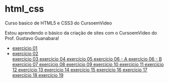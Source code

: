  # html_css
 Curso basico de HTML5 e CSS3 do CursoemVideo

 Estou aprendendo o básico da criação de sites com o CursoemVideo do Prof. Gustavo Guanabara!

 <ul>
     <li><a href="https://michelsouza-tech.github.io/html_css/md01/exercicios/ex01/index.html"> exercício 01</li>
     <li><a href="https://michelsouza-tech.github.io/html_css/md01/exercicios/ex02/index.html"> exercício 02</li>
     <a href="https://michelsouza-tech.github.io/html_css/md01/exercicios/ex03/index.html"> exercício 03
     <a href="https://michelsouza-tech.github.io/html_css/md01/exercicios/ex04/index.html"> exercício 04
     <a href="https://michelsouza-tech.github.io/html_css/md01/exercicios/ex05/index.html"> exercício 05
     <a href="https://michelsouza-tech.github.io/html_css/md01/exercicios/ex06/html4.html"> exercício 06 - A
     <a href="https://michelsouza-tech.github.io/html_css/md01/exercicios/ex06/html5.html"> exercício 06 - B
     <a href="https://michelsouza-tech.github.io/html_css/md01/exercicios/ex07/index.html"> exercício 07
     <a href="https://michelsouza-tech.github.io/html_css/md01/exercicios/ex08/index.html"> exercício 08
     <a href="https://michelsouza-tech.github.io/html_css/md01/exercicios/ex09/index.html"> exercício 09
     <a href="https://michelsouza-tech.github.io/html_css/md01/exercicios/ex10/index.html"> exercício 10
     <a href="https://michelsouza-tech.github.io/html_css/md01/exercicios/ex11/index.html"> exercício 11
     <a href="https://michelsouza-tech.github.io/html_css/md01/exercicios/ex12/index.html"> exercício 12
     <a href="https://michelsouza-tech.github.io/html_css/md01/exercicios/ex13/index.html"> exercício 13
     <a href="https://michelsouza-tech.github.io/html_css/md01/exercicios/ex14/index.html"> exercício 14
     <a href="https://michelsouza-tech.github.io/html_css/md01/exercicios/ex15/index.html"> exercício 15
     <a href="https://michelsouza-tech.github.io/html_css/md01/exercicios/ex16/index.html"> exercício 16
     <a href="https://michelsouza-tech.github.io/html_css/md01/exercicios/ex17/index.html"> exercício 17
     <a href="https://michelsouza-tech.github.io/html_css/md01/exercicios/ex18/index.html"> exercício 18
     <a href="https://michelsouza-tech.github.io/html_css/md01/exercicios/ex19/index.html"> exercício 19
 </ul>
